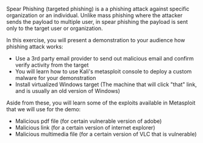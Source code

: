 Spear Phishing (targeted phishing) is a a phishing attack against specific organization or an individual. Unlike mass phishing where the attacker sends the payload to multiple user, in spear phishing the payload is sent only to the target user or organization.

In this exercise, you will present a demonstration to your audience how phishing attack works:

  - Use a 3rd party email provider to send out malicious email and confirm verify activity from the target
  - You will learn how to use Kali's metasploit console to deploy a custom malware for your demonstration
  - Install virtualized Windows target (The machine that will click "that" link, and is usually an old version of Windows)

Aside from these, you will learn some of the exploits available in Metasploit that we will use for the demo:
  - Malicious pdf file (for certain vulnerable version of adobe)
  - Malicious link (for a certain version of internet explorer)
  - Malicious multimedia file (for a certain version of VLC that is vulnerable)
 
